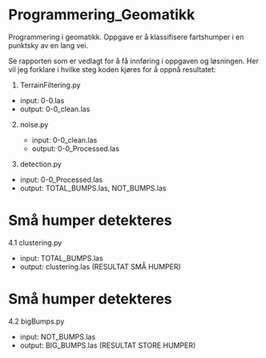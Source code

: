 # Programmering_Geomatikk
Programmering i geomatikk. Oppgave er å klassifisere fartshumper i en punktsky av en lang vei.

Se rapporten som er vedlagt for å få innføring i oppgaven og løsningen. Her vil jeg forklare i hvilke steg koden kjøres for å oppnå resultatet:

1. TerrainFiltering.py
  - input: 0-0.las
  - output: 0-0_clean.las
  
2. noise.py
   - input: 0-0_clean.las
   - output: 0-0_Processed.las

3. detection.py
  - input: 0-0_Processed.las
  - output: TOTAL_BUMPS.las, NOT_BUMPS.las

# Små humper detekteres
4.1 clustering.py
  - input: TOTAL_BUMPS.las
  - output: clustering.las (RESULTAT SMÅ HUMPER)

# Små humper detekteres
4.2 bigBumps.py
  - input: NOT_BUMPS.las
  - output: BIG_BUMPS.las (RESULTAT STORE HUMPER)

